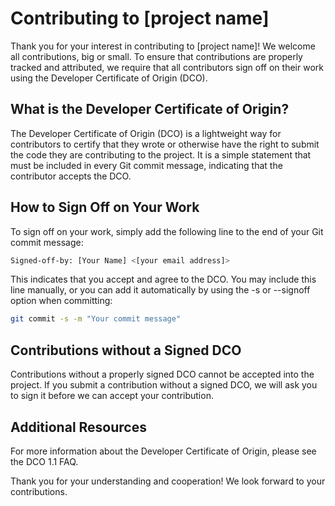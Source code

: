 # Contributing to [project name]

Thank you for your interest in contributing to [project name]! We welcome all contributions, big or small. To ensure that contributions are properly tracked and attributed, we require that all contributors sign off on their work using the Developer Certificate of Origin (DCO).

## What is the Developer Certificate of Origin?

The Developer Certificate of Origin (DCO) is a lightweight way for contributors to certify that they wrote or otherwise have the right to submit the code they are contributing to the project. It is a simple statement that must be included in every Git commit message, indicating that the contributor accepts the DCO.

## How to Sign Off on Your Work

To sign off on your work, simply add the following line to the end of your Git commit message:

```bash
Signed-off-by: [Your Name] <[your email address]>
```

This indicates that you accept and agree to the DCO. You may include this line manually, or you can add it automatically by using the -s or --signoff option when committing:

```bash
git commit -s -m "Your commit message"
```

## Contributions without a Signed DCO

Contributions without a properly signed DCO cannot be accepted into the project. If you submit a contribution without a signed DCO, we will ask you to sign it before we can accept your contribution.

## Additional Resources

For more information about the Developer Certificate of Origin, please see the DCO 1.1 FAQ.

Thank you for your understanding and cooperation! We look forward to your contributions.
